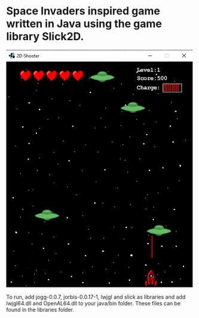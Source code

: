# Space Invaders inspired game written in Java using the game library Slick2D.

![Example](2d2d/Images/poster.png)

To run, add jogg-0.0.7, jorbis-0.0.17-1, lwjgl and slick as libraries and add lwjgl64.dll and OpenAL64.dll to your java/bin folder. These files can be found in the libraries folder.
